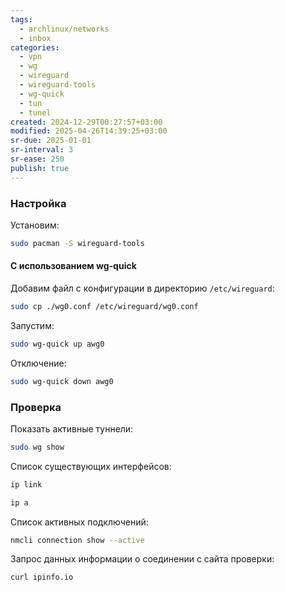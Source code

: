 ```yaml
---
tags:
  - archlinux/networks
  - inbox
categories:
  - vpn
  - wg
  - wireguard
  - wireguard-tools
  - wg-quick
  - tun
  - tunel
created: 2024-12-29T00:27:57+03:00
modified: 2025-04-26T14:39:25+03:00
sr-due: 2025-01-01
sr-interval: 3
sr-ease: 250
publish: true
---
```


### Настройка

Установим:

```sh
sudo pacman -S wireguard-tools
```

#### С использованием wg-quick

Добавим файл с конфигурации в директорию `/etc/wireguard`:

```sh
sudo cp ./wg0.conf /etc/wireguard/wg0.conf
```

Запустим:

```sh
sudo wg-quick up awg0
```

Отключение:

```sh
sudo wg-quick down awg0
```

### Проверка

Показать активные туннели:

```sh
sudo wg show
```

Список существующих интерфейсов:

```sh
ip link
```

```sh
ip a
```

Список активных подключений:

```sh
nmcli connection show --active
```

Запрос данных информации о соединении с сайта проверки:

```sh
curl ipinfo.io
```